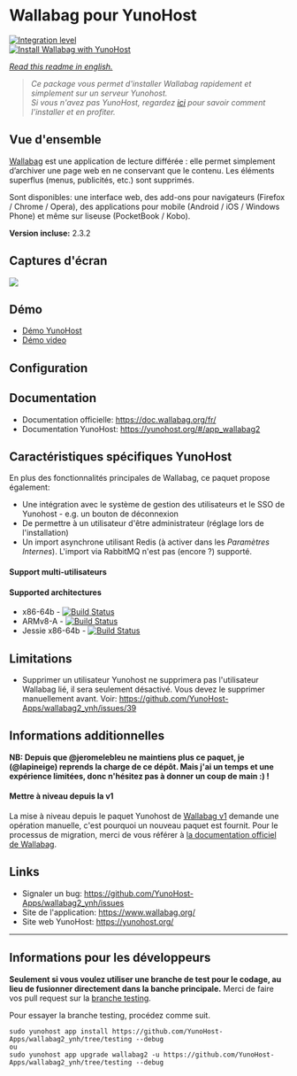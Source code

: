 # Wallabag pour YunoHost

[![Integration level](https://dash.yunohost.org/integration/wallabag2.svg)](https://dash.yunohost.org/appci/app/wallabag2)  
[![Install Wallabag with YunoHost](https://install-app.yunohost.org/install-with-yunohost.png)](https://install-app.yunohost.org/?app=wallabag2)

*[Read this readme in english.](./README.md)* 

> *Ce package vous permet d'installer Wallabag rapidement et simplement sur un serveur Yunohost.  
Si vous n'avez pas YunoHost, regardez [ici](https://yunohost.org/#/install) pour savoir comment l'installer et en profiter.*

## Vue d'ensemble

[Wallabag](https://www.wallabag.org/) est une application de lecture différée : elle  permet simplement d’archiver une page web en ne conservant que le contenu. Les éléments superflus (menus, publicités, etc.) sont supprimés.

Sont disponibles: une interface web, des add-ons pour navigateurs (Firefox / Chrome / Opera), des applications pour mobile (Android / iOS / Windows Phone) et même sur liseuse (PocketBook / Kobo).

**Version incluse:** 2.3.2

## Captures d'écran

![](https://www.linuxbabe.com/wp-content/uploads/2016/10/wallabag-quick-start-page.png)

## Démo

* [Démo YunoHost](https://demo.yunohost.org/wallabag/)
* [Démo video](https://player.vimeo.com/video/167435064)

## Configuration

## Documentation

 * Documentation officielle: https://doc.wallabag.org/fr/
 * Documentation YunoHost: https://yunohost.org/#/app_wallabag2

## Caractéristiques spécifiques YunoHost

En plus des fonctionnalités principales de Wallabag, ce paquet propose également:

 * Une intégration avec le système de gestion des utilisateurs et le SSO de Yunohost - e.g. un bouton de déconnexion
 * De permettre à un utilisateur d'être administrateur (réglage lors de l'installation)
 * Un import asynchrone utilisant Redis (à activer dans les *Paramètres Internes*). L'import via RabbitMQ n'est pas (encore ?) supporté.

#### Support multi-utilisateurs

#### Supported architectures

* x86-64b - [![Build Status](https://ci-apps.yunohost.org/ci/logs/wallabag2%20%28Official%29.svg)](https://ci-apps.yunohost.org/ci/apps/wallabag2/)
* ARMv8-A - [![Build Status](https://ci-apps-arm.yunohost.org/ci/logs/wallabag2%20%28Official%29.svg)](https://ci-apps-arm.yunohost.org/ci/apps/wallabag2/)
* Jessie x86-64b - [![Build Status](https://ci-stretch.nohost.me/ci/logs/wallabag2%20%28Official%29.svg)](https://ci-stretch.nohost.me/ci/apps/wallabag2/)

## Limitations

* Supprimer un utilisateur Yunohost ne supprimera pas l'utilisateur Wallabag lié, il sera seulement désactivé. Vous devez le supprimer manuellement avant. Voir: https://github.com/YunoHost-Apps/wallabag2_ynh/issues/39

## Informations additionnelles

**NB: Depuis que @jeromelebleu ne maintiens plus ce paquet, je (@lapineige) reprends la charge de ce dépôt. Mais j'ai un temps et une expérience limitées, donc n'hésitez pas à donner un coup de main :) !**


#### Mettre à niveau depuis la v1

La mise à niveau depuis le paquet Yunohost de [Wallabag v1](https://github.com/YunoHost-Apps/wallabag_ynh) demande une opération manuelle, c'est pourquoi un nouveau paquet est fournit.
Pour le processus de migration, merci de vous référer à [la documentation officiel de Wallabag](https://doc.wallabag.org/fr/user/import/wallabagv1.html).

## Links

 * Signaler un bug: https://github.com/YunoHost-Apps/wallabag2_ynh/issues
 * Site de l'application: https://www.wallabag.org/
 * Site web YunoHost: https://yunohost.org/

---

Informations pour les développeurs
----------------

**Seulement si vous voulez utiliser une branche de test pour le codage, au lieu de fusionner directement dans la banche principale.**
Merci de faire vos pull request sur la [branche testing](https://github.com/YunoHost-Apps/wallabag2_ynh/tree/testing).

Pour essayer la branche testing, procédez comme suit.
```
sudo yunohost app install https://github.com/YunoHost-Apps/wallabag2_ynh/tree/testing --debug
ou
sudo yunohost app upgrade wallabag2 -u https://github.com/YunoHost-Apps/wallabag2_ynh/tree/testing --debug
```
